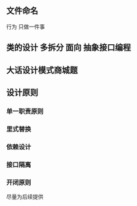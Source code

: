 ## 文件命名
行为
只做一件事

## 类的设计 多拆分 面向 抽象接口编程

## 大话设计模式商城题

## 设计原则
### 单一职责原则
### 里式替换
### 依赖设计
### 接口隔离
### 开闭原则

尽量为后续提供